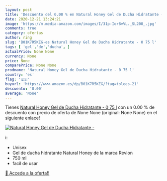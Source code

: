 ```yaml
---
layout: post
title: 'Descuento del 0.00 % en Natural Honey Gel de Ducha Hidratante - '
date: 2020-12-21 13:24:21
image: 'https://m.media-amazon.com/images/I/31p-Ior8vVL._SL200_.jpg'
comments: true
category: ofertas
author: ring
slug: 'B01K7R5KEG-es Natural Honey Gel de Ducha Hidratante - 0 75 l'
tags: [ 'gel','de','ducha', ]
actualPrice: None None
currency: None
price: None
comparePrice: None None
prodname: 'Natural Honey Gel de Ducha Hidratante - 0 75 l'
country: 'es'
flag: '🇪🇸'
buyurl: 'https://www.amazon.es/dp/B01K7R5KEG/?tag=tolees-21'
descuento: '0.00'
average: 'None'
---
```


Tienes [Natural Honey Gel de Ducha Hidratante - 0 75 l](https://www.amazon.es/dp/B01K7R5KEG/?tag=tolees-21) con un 0.00 % de descuento con precio de oferta de None None (original: None None) en el siguiente enlace!

[![Natural Honey Gel de Ducha Hidratante - ](https://m.media-amazon.com/images/I/31p-Ior8vVL._SL200_.jpg)](https://www.amazon.es/dp/B01K7R5KEG/?tag=tolees-21)

ℹ️:

- Unisex
- Gel de ducha hidratante Natural Honey de la marca Revlon
- 750 ml
- facil de usar

[🛒 Accede a la oferta!!](https://www.amazon.es/dp/B01K7R5KEG/?tag=tolees-21)
